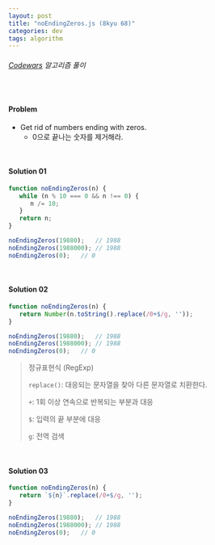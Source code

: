 ```yaml
---
layout: post
title: "noEndingZeros.js (8kyu 68)"
categories: dev
tags: algorithm
---
```


###### [Codewars](https://www.codewars.com) 알고리즘 풀이

<br>

#### Problem

- Get rid of numbers ending with zeros.
  - 0으로 끝나는 숫자를 제거해라.

<br>

#### Solution 01

```js
function noEndingZeros(n) {
   while (n % 10 === 0 && n !== 0) {
      n /= 10;
   }
   return n;
}

noEndingZeros(19880);	// 1988
noEndingZeros(1988000);	// 1988
noEndingZeros(0);	// 0
```

<br>

#### Solution 02

```js
function noEndingZeros(n) {
   return Number(n.toString().replace(/0+$/g, ''));
}

noEndingZeros(19880);	// 1988
noEndingZeros(1988000);	// 1988
noEndingZeros(0);	// 0
```

> 정규표현식 (RegExp)
>
> `replace()`: 대응되는 문자열을 찾아 다른 문자열로 치환한다.
>
> `+`: 1회 이상 연속으로 반복되는 부분과 대응
>
> `$`: 입력의 끝 부분에 대응
>
> `g`: 전역 검색

<br>

#### Solution 03

```js
function noEndingZeros(n) {
   return `${n}`.replace(/0+$/g, '');
}

noEndingZeros(19880);	// 1988
noEndingZeros(1988000);	// 1988
noEndingZeros(0);	// 0
```

<br>